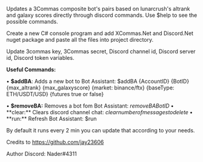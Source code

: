 Updates a 3Commas composite bot's pairs based on lunarcrush's altrank and galaxy scores directly through discord commands. Use $help to see the possible commands.

Create a new C# console program and add XCommas.Net and Discord.Net nuget package and paste all the files into project directory.

Update 3commas key, 3Commas secret, Discord channel id, Discord server id, Discord token variables.

**Useful Commands:**

• **$addBA**: Adds a new bot to Bot Assistant:
 $addBA {AccountID} {BotID} {max_altrank} {max_galaxyscore} {market: binance/ftx} {baseType: ETH/USDT/USD} {futures true or false} 
 
• **$removeBA:** Removes a bot fom Bot Assistant: $removeBA {BotID} 
• **$clear:** Clears discord channel chat: $clear {number of messages to delete} 
• **$run:** Refresh Bot Assistant: $run


By default it runs every 2 min you can update that according to your needs.

Credits to https://github.com/jay23606

Author Discord: Nader#4311
